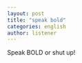 ```yaml
---
layout: post
title: "speak bold"
categories: english
author: listener
---
```


Speak BOLD or shut up!
